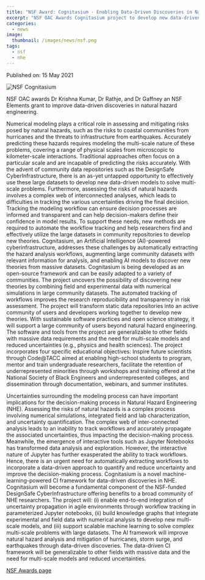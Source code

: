 ```yaml
---
title: "NSF Award: Cognitasium - Enabling Data-Driven Discoveries in Natural Hazards Engineering"
excerpt: "NSF OAC Awards Cognitasium project to develop new data-driven discovery workflows in natural hazards "
categories:
  - news
image: 
  thumbnail: /images/news/nsf.png
tags: 
  - nsf
  - nhe
---
```


Published on: 15 May 2021 

![NSF Cognitasium]({{site.url}}/images/news/2021/cognitasium.png)

NSF OAC awards Dr Krishna Kumar, Dr Rathje, and Dr Gaffney an NSF Elements grant to improve data-driven discoveries in natural hazard engineering.

Numerical modeling plays a critical role in assessing and mitigating risks posed by natural hazards, such as the risks to coastal communities from hurricanes and the threats to infrastructure from earthquakes. Accurately predicting these hazards requires modeling the multi-scale nature of these problems, covering a range of physical scales from microscopic to kilometer-scale interactions. Traditional approaches often focus on a particular scale and are incapable of predicting the risks accurately. With the advent of community data repositories such as the DesignSafe CyberInfrastructure, there is an as-yet untapped opportunity to effectively use these large datasets to develop new data-driven models to solve multi-scale problems. Furthermore, assessing the risks of natural hazards involves a complex web of interconnected analyses, which leads to difficulties in tracking the various uncertainties driving the final decision. Tracking the modeling workflow can ensure decision processes are informed and transparent and can help decision-makers define their confidence in model results. To support these needs, new methods are required to automate the workflow tracking and help researchers find and effectively utilize the large datasets in community repositories to develop new theories. Cognitasium, an Artificial Intelligence (AI)-powered cyberinfrastructure, addresses these challenges by automatically extracting the hazard analysis workflows, augmenting large community datasets with relevant information for analysis, and enabling AI models to discover new theories from massive datasets. Cognitasium is being developed as an open-source framework and can be easily adapted to a variety of communities. The project uncovers the possibility of discovering new theories by combining field and experimental data with numerical simulations in large community datasets. The automated tracking of workflows improves the research reproducibility and transparency in risk assessment. The project will transform static data repositories into an active community of users and developers working together to develop new theories. With sustainable software practices and open science strategy, it will support a large community of users beyond natural hazard engineering. The software and tools from the project are generalizable to other fields with massive data requirements and the need for multi-scale models and reduced uncertainties (e.g., physics and health sciences). The project incorporates four specific educational objectives: Inspire future scientists through Code@TACC aimed at enabling high-school students to program, mentor and train undergraduate researchers, facilitate the retention of underrepresented minorities through workshops and training offered at the National Society of Black Engineers and underrepresented colleges, and dissemination through documentation, webinars, and summer institutes.

Uncertainties surrounding the modeling process can have important implications for the decision-making process in Natural Hazard Engineering (NHE). Assessing the risks of natural hazards is a complex process involving numerical simulations, integrated field and lab characterization, and uncertainty quantification. The complex web of inter-connected analysis leads to an inability to track workflows and accurately propagate the associated uncertainties, thus impacting the decision-making process. Meanwhile, the emergence of interactive tools such as Jupyter Notebooks has transformed data analysis and exploration. However, the interactive nature of Jupyter has further exasperated the ability to track workflows. Hence, there is an urgent need for automatically extracting workflows to incorporate a data-driven approach to quantify and reduce uncertainty and improve the decision-making process. Cognitasium is a novel machine-learning-powered CI framework for data-driven discoveries in NHE. Cognitasium will become a fundamental component of the NSF-funded DesignSafe CyberInfrastructure offering benefits to a broad community of NHE researchers. The project will: (i) enable end-to-end integration of uncertainty propagation in agile environments through workflow tracking in parameterized Jupyter notebooks, (ii) build knowledge graphs that integrate experimental and field data with numerical analysis to develop new multi-scale models, and (iii) support scalable machine learning to solve complex multi-scale problems with large datasets. The AI framework will improve natural hazard analysis and mitigation of hurricanes, storm surge, and earthquakes through data-driven discoveries. The data-driven CI framework will be generalizable to other fields with massive data and the need for multi-scale models and reduced uncertainties.

[NSF Awards page](https://www.nsf.gov/awardsearch/showAward?AWD_ID=2103937&HistoricalAwards=false)

